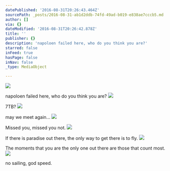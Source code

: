 ```yaml
---
datePublished: '2016-08-31T20:26:43.464Z'
sourcePath: _posts/2016-08-31-ab1d2ddb-74fd-49ad-b019-e838ae7cccb5.md
author: []
via: {}
dateModified: '2016-08-31T20:26:42.878Z'
title: ''
publisher: {}
description: 'napoloen failed here, who do you think you are?'
starred: false
inFeed: true
hasPage: false
inNav: false
_type: MediaObject

---
```

![](https://the-grid-user-content.s3-us-west-2.amazonaws.com/73404807-9e29-4682-be0b-012bb88d9aa8.jpg)

napoloen failed here, who do you think you are?
![](https://the-grid-user-content.s3-us-west-2.amazonaws.com/e8aea7b0-1365-4e36-98cf-3a3d22d6539f.jpg)

7TB?
![](https://the-grid-user-content.s3-us-west-2.amazonaws.com/cdfd79d7-4bbd-4e69-9991-94932f744949.jpg)

may we meet again...
![](https://the-grid-user-content.s3-us-west-2.amazonaws.com/c3d537cb-b89b-4026-829e-9bdbbffee210.jpg)

Missed you, missed you not.
![](https://the-grid-user-content.s3-us-west-2.amazonaws.com/5663d68b-de32-43b0-9a8a-7ee74f9a9b0c.jpg)

If there is paradise out there, the only way to get there is to fly.
![](https://the-grid-user-content.s3-us-west-2.amazonaws.com/762d111a-8718-4bdb-a95c-b78b6b71759d.jpg)

The moments that you are the only one out there are those that count most.
![](https://the-grid-user-content.s3-us-west-2.amazonaws.com/2e393dce-0115-4e97-bfaa-bbeb4585977d.png)

no sailing, god speed.